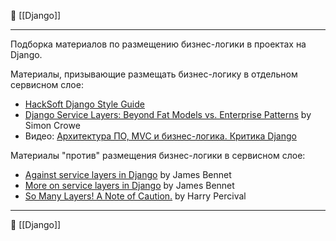 📁 [[Django]]

----
Подборка материалов по размещению бизнес-логики в проектах на Django.

Материалы, призывающие размещать бизнес-логику в отдельном сервисном слое:

- [HackSoft Django Style Guide](https://github.com/HackSoftware/Django-Styleguide)
- [Django Service Layers: Beyond Fat Models vs. Enterprise Patterns](https://simoncrowe.hashnode.dev/django-service-layers-beyond-fat-models-vs-enterprise-patterns) by Simon Crowe
- Видео: [Архитектура ПО, MVC и бизнес-логика. Критика Django](https://www.youtube.com/watch?v=HpL6ymFEuu4 "Архитектура ПО, MVC и бизнес-логика. Критика Django")

Материалы "против" размещения бизнес-логики в сервисном слое:

- [Against service layers in Django](https://www.b-list.org/weblog/2020/mar/16/no-service/) by James Bennet
- [More on service layers in Django](https://www.b-list.org/weblog/2020/mar/23/still-no-service/) by James Bennet
- [So Many Layers! A Note of Caution.](https://www.cosmicpython.com/blog/2020-08-13-so-many-layers.html) by Harry Percival

----
📂 [[Django]]